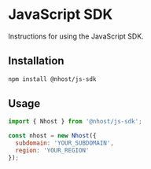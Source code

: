 # JavaScript SDK
Instructions for using the JavaScript SDK.

## Installation
```bash
npm install @nhost/js-sdk
```

## Usage
```javascript
import { Nhost } from '@nhost/js-sdk';

const nhost = new Nhost({
  subdomain: 'YOUR_SUBDOMAIN',
  region: 'YOUR_REGION'
});
```

